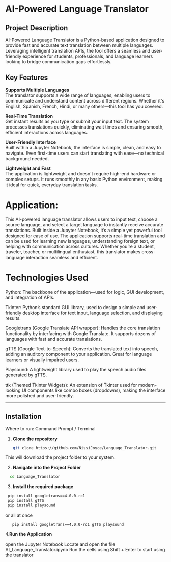 
# AI-Powered Language Translator

## Project Description

AI-Powered Language Translator is a Python-based application designed to provide fast and accurate text translation between multiple languages. Leveraging intelligent translation APIs, the tool offers a seamless and user-friendly experience for students, professionals, and language learners looking to bridge communication gaps effortlessly.

## Key Features

  

 **Supports Multiple Languages**  
The translator supports a wide range of languages, enabling users to communicate and understand content across different regions. Whether it's English, Spanish, French, Hindi, or many others—this tool has you covered.

 **Real-Time Translation**  
Get instant results as you type or submit your input text. The system processes translations quickly, eliminating wait times and ensuring smooth, efficient interactions across languages.

 **User-Friendly Interface**  
Built within a Jupyter Notebook, the interface is simple, clean, and easy to navigate. Even first-time users can start translating with ease—no technical background needed.

 **Lightweight and Fast**  
The application is lightweight and doesn't require high-end hardware or complex setups. It runs smoothly in any basic Python environment, making it ideal for quick, everyday translation tasks.


# Application:
This AI-powered language translator allows users to input text, choose a source language, and select a target language to instantly receive accurate translations. Built inside a Jupyter Notebook, it’s a simple yet powerful tool designed for ease of use. The application supports real-time translation and can be used for learning new languages, understanding foreign text, or helping with communication across cultures. Whether you’re a student, traveler, teacher, or multilingual enthusiast, this translator makes cross-language interaction seamless and efficient.

 # Technologies Used

  Python:
    The backbone of the application—used for logic, GUI development, and integration of APIs.

  Tkinter:
    Python’s standard GUI library, used to design a simple and user-friendly desktop interface for text input, language selection, and displaying results.

  Googletrans (Google Translate API wrapper):
    Handles the core translation functionality by interfacing with Google Translate. It supports dozens of languages with fast and accurate translations.

  gTTS (Google Text-to-Speech):
    Converts the translated text into speech, adding an auditory component to your application. Great for language learners or visually impaired users.

  Playsound:
    A lightweight library used to play the speech audio files generated by gTTS.

  ttk (Themed Tkinter Widgets):
    An extension of Tkinter used for modern-looking UI components like combo boxes (dropdowns), making the interface more polished and user-friendly.

---

##  Installation

 Where to run: Command Prompt / Terminal

1. **Clone the repository**
   ```bash
   git clone https://github.com/NissiJoyce/Language_Translator.git
  This will download the project folder to your system.
  
2. **Navigate into the Project Folder**
 ```bash
   cd Language_Translator

   ```

3. **Install the required package**
```bash
 pip install googletrans==4.0.0-rc1
 pip install gTTS
 pip install playsound
```
   or all at once
```bash
   pip install googletrans==4.0.0-rc1 gTTS playsound
```
4.**Run the  Application**

 open the Jupyter Notebook 
 Locate and open the file AI_Language_Translator.ipynb
 Run the cells using Shift + Enter to start using the translator

